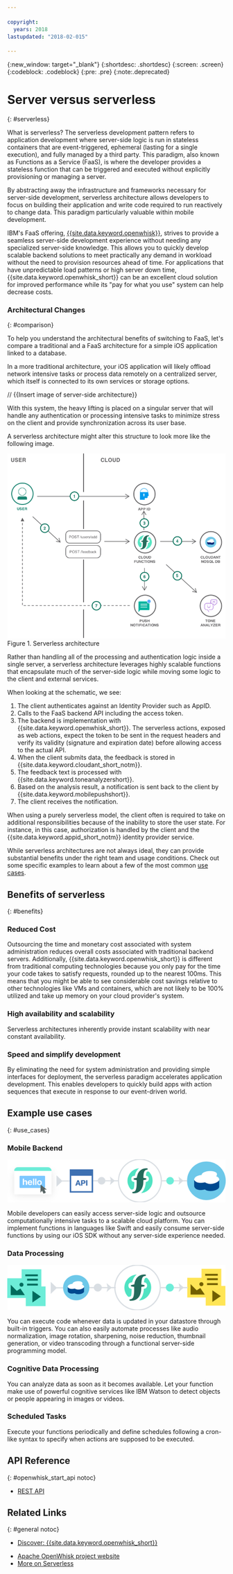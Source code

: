 ```yaml
---

copyright:
  years: 2018
lastupdated: "2018-02-015"

---
```

{:new_window: target="_blank"}
{:shortdesc: .shortdesc}
{:screen: .screen}
{:codeblock: .codeblock}
{:pre: .pre}
{:note:.deprecated}

# Server versus serverless
{: #serverless}

What is serverless? The serverless development pattern refers to application development where server-side logic is run in stateless containers that are event-triggered, ephemeral (lasting for a single execution), and fully managed by a third party. This paradigm, also known as Functions as a Service (FaaS), is where the developer provides a stateless function that can be triggered and executed without explicitly provisioning or managing a server.

By abstracting away the infrastructure and frameworks necessary for server-side development, serverless architecture allows developers to focus on building their application and write code required to run reactively to change data. This paradigm particularly valuable within mobile development.

IBM's FaaS offering, [{{site.data.keyword.openwhisk}}](https://console.bluemix.net/openwhisk/), strives to provide a seamless server-side development experience without needing any specialized server-side knowledge. This allows you to quickly develop scalable backend solutions to meet practically any demand in workload without the need to provision resources ahead of time. For applications that have unpredictable load patterns or high server down time, {{site.data.keyword.openwhisk_short}} can be an excellent cloud solution for improved performance while its "pay for what you use" system can help decrease costs.

### Architectural Changes
{: #comparison}

To help you understand the architectural benefits of switching to FaaS, let's compare a traditional and a FaaS architecture for a simple iOS application linked to a database.

In a more traditional architecture, your iOS application will likely offload network intensive tasks or process data remotely on a centralized server, which itself is connected to its own services or storage options.

// {{Insert image of server-side architecture}}

With this system, the heavy lifting is placed on a singular server that will handle any authentication or processing intensive tasks to minimize stress on the client and provide synchronization across its user base.

A serverless architecture might alter this structure to look more like the following image.

![](./images/Architecture.png) Figure 1. Serverless architecture

Rather than handling all of the processing and authentication logic inside a single server, a serverless architecture leverages highly scalable functions that encapsulate much of the server-side logic while moving some logic to the client and external services.

When looking at the schematic, we see:

1. The client authenticates against an Identity Provider such as AppID.
2. Calls to the FaaS backend API including the access token.
3. The backend is implementation with {{site.data.keyword.openwhisk_short}}. The serverless actions, exposed as web actions, expect the token to be sent in the request headers and verify its validity (signature and expiration date) before allowing access to the actual API.
4. When the client submits data, the feedback is stored in {{site.data.keyword.cloudant_short_notm}}.
5. The feedback text is processed with {{site.data.keyword.toneanalyzershort}}.
6. Based on the analysis result, a notification is sent back to the client by {{site.data.keyword.mobilepushshort}}.
7. The client receives the notification.

When using a purely serverless model, the client often is required to take on additional responsibilities because of the inability to store the user state. For instance, in this case, authorization is handled by the client and the {{site.data.keyword.appid_short_notm}} identity provider service.

While serverless architectures are not always ideal, they can provide substantial benefits under the right team and usage conditions. Check out some specific examples to learn about a few of the most common [use cases](#use_cases).

## Benefits of serverless
{: #benefits}

### Reduced Cost

Outsourcing the time and monetary cost associated with system administration reduces overall costs associated with traditional backend servers. Additionally, {{site.data.keyword.openwhisk_short}} is different from traditional computing technologies because you only pay for the time your code takes to satisfy requests, rounded up to the nearest 100ms. This means that you might be able to see considerable cost savings relative to other technologies like VMs and containers, which are not likely to be 100% utilized and take up memory on your cloud provider's system.

### High availability and scalability

Serverless architectures inherently provide instant scalability with near constant availability.

### Speed and simplify development

By eliminating the need for system administration and providing simple interfaces for deployment, the serverless paradigm accelerates application development. This enables developers to quickly build apps with action sequences that execute in response to our event-driven world.

## Example use cases
{: #use_cases}

### Mobile Backend
![](./images/cloud-functions-rest-api-trigger.png)

Mobile developers can easily access server-side logic and outsource computationally intensive tasks to a scalable cloud platform. You can implement functions in languages like Swift and easily consume server-side functions by using our iOS SDK without any server-side experience needed.

### Data Processing

![](./images/cloud-functions-cloudant-trigger.png)

You can execute code whenever data is updated in your datastore through built-in triggers. You can also easily automate processes like audio normalization, image rotation, sharpening, noise reduction, thumbnail generation, or video transcoding through a functional server-side programming model.

### Cognitive Data Processing

You can analyze data as soon as it becomes available. Let your function make use of powerful cognitive services like IBM Watson to detect objects or people appearing in images or videos.

### Scheduled Tasks

Execute your functions periodically and define schedules following a cron-like syntax to specify when actions are supposed to be executed.

## API Reference
{: #openwhisk_start_api notoc}

<!-- * [REST API Documentation](./openwhisk_reference.html#openwhisk_ref_restapi)-->
* [REST API](https://console.{DomainName}/apidocs/98)

## Related Links
{: #general notoc}

* [Discover: {{site.data.keyword.openwhisk_short}}](http://www.ibm.com/cloud-computing/bluemix/openwhisk/)
<!-- redirects to link above * [{{site.data.keyword.openwhisk_short}} on IBM developerWorks](https://developer.ibm.com/openwhisk/)-->
* [Apache OpenWhisk project website](http://openwhisk.org)
* [More on Serverless](https://martinfowler.com/articles/serverless.html)
